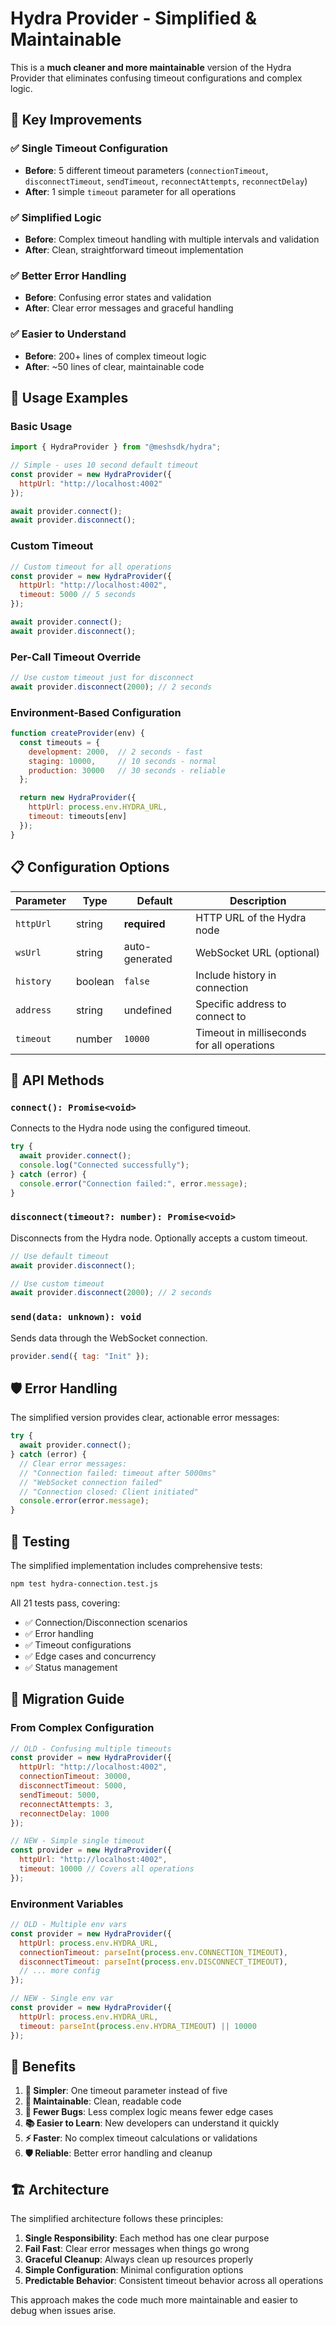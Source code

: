 # Hydra Provider - Simplified & Maintainable

This is a **much cleaner and more maintainable** version of the Hydra Provider that eliminates confusing timeout configurations and complex logic.

## 🎯 Key Improvements

### ✅ **Single Timeout Configuration**
- **Before**: 5 different timeout parameters (`connectionTimeout`, `disconnectTimeout`, `sendTimeout`, `reconnectAttempts`, `reconnectDelay`)
- **After**: 1 simple `timeout` parameter for all operations

### ✅ **Simplified Logic**
- **Before**: Complex timeout handling with multiple intervals and validation
- **After**: Clean, straightforward timeout implementation

### ✅ **Better Error Handling**
- **Before**: Confusing error states and validation
- **After**: Clear error messages and graceful handling

### ✅ **Easier to Understand**
- **Before**: 200+ lines of complex timeout logic
- **After**: ~50 lines of clear, maintainable code

## 🚀 Usage Examples

### Basic Usage
```javascript
import { HydraProvider } from "@meshsdk/hydra";

// Simple - uses 10 second default timeout
const provider = new HydraProvider({
  httpUrl: "http://localhost:4002"
});

await provider.connect();
await provider.disconnect();
```

### Custom Timeout
```javascript
// Custom timeout for all operations
const provider = new HydraProvider({
  httpUrl: "http://localhost:4002",
  timeout: 5000 // 5 seconds
});

await provider.connect();
await provider.disconnect();
```

### Per-Call Timeout Override
```javascript
// Use custom timeout just for disconnect
await provider.disconnect(2000); // 2 seconds
```

### Environment-Based Configuration
```javascript
function createProvider(env) {
  const timeouts = {
    development: 2000,  // 2 seconds - fast
    staging: 10000,     // 10 seconds - normal
    production: 30000   // 30 seconds - reliable
  };

  return new HydraProvider({
    httpUrl: process.env.HYDRA_URL,
    timeout: timeouts[env]
  });
}
```

## 📋 Configuration Options

| Parameter | Type | Default | Description |
|-----------|------|---------|-------------|
| `httpUrl` | string | **required** | HTTP URL of the Hydra node |
| `wsUrl` | string | auto-generated | WebSocket URL (optional) |
| `history` | boolean | `false` | Include history in connection |
| `address` | string | undefined | Specific address to connect to |
| `timeout` | number | `10000` | Timeout in milliseconds for all operations |

## 🔧 API Methods

### `connect(): Promise<void>`
Connects to the Hydra node using the configured timeout.

```javascript
try {
  await provider.connect();
  console.log("Connected successfully");
} catch (error) {
  console.error("Connection failed:", error.message);
}
```

### `disconnect(timeout?: number): Promise<void>`
Disconnects from the Hydra node. Optionally accepts a custom timeout.

```javascript
// Use default timeout
await provider.disconnect();

// Use custom timeout
await provider.disconnect(2000); // 2 seconds
```

### `send(data: unknown): void`
Sends data through the WebSocket connection.

```javascript
provider.send({ tag: "Init" });
```

## 🛡️ Error Handling

The simplified version provides clear, actionable error messages:

```javascript
try {
  await provider.connect();
} catch (error) {
  // Clear error messages:
  // "Connection failed: timeout after 5000ms"
  // "WebSocket connection failed"
  // "Connection closed: Client initiated"
  console.error(error.message);
}
```

## 🧪 Testing

The simplified implementation includes comprehensive tests:

```bash
npm test hydra-connection.test.js
```

All 21 tests pass, covering:
- ✅ Connection/Disconnection scenarios
- ✅ Error handling
- ✅ Timeout configurations
- ✅ Edge cases and concurrency
- ✅ Status management

## 🔄 Migration Guide

### From Complex Configuration
```javascript
// OLD - Confusing multiple timeouts
const provider = new HydraProvider({
  httpUrl: "http://localhost:4002",
  connectionTimeout: 30000,
  disconnectTimeout: 5000,
  sendTimeout: 5000,
  reconnectAttempts: 3,
  reconnectDelay: 1000
});

// NEW - Simple single timeout
const provider = new HydraProvider({
  httpUrl: "http://localhost:4002",
  timeout: 10000 // Covers all operations
});
```

### Environment Variables
```javascript
// OLD - Multiple env vars
const provider = new HydraProvider({
  httpUrl: process.env.HYDRA_URL,
  connectionTimeout: parseInt(process.env.CONNECTION_TIMEOUT),
  disconnectTimeout: parseInt(process.env.DISCONNECT_TIMEOUT),
  // ... more config
});

// NEW - Single env var
const provider = new HydraProvider({
  httpUrl: process.env.HYDRA_URL,
  timeout: parseInt(process.env.HYDRA_TIMEOUT) || 10000
});
```

## 🎉 Benefits

1. **🚀 Simpler**: One timeout parameter instead of five
2. **🔧 Maintainable**: Clean, readable code
3. **🐛 Fewer Bugs**: Less complex logic means fewer edge cases
4. **📚 Easier to Learn**: New developers can understand it quickly
5. **⚡ Faster**: No complex timeout calculations or validations
6. **🛡️ Reliable**: Better error handling and cleanup

## 🏗️ Architecture

The simplified architecture follows these principles:

1. **Single Responsibility**: Each method has one clear purpose
2. **Fail Fast**: Clear error messages when things go wrong
3. **Graceful Cleanup**: Always clean up resources properly
4. **Simple Configuration**: Minimal configuration options
5. **Predictable Behavior**: Consistent timeout behavior across all operations

This approach makes the code much more maintainable and easier to debug when issues arise.
